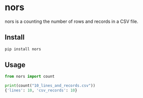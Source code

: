 # nors

nors is a counting the number of rows and records in a CSV file.

## Install

```sh
pip install nors
```

## Usage

```python
from nors import count

print(count("10_lines_and_records.csv"))
{'lines': 10, 'csv_records': 10}
```
